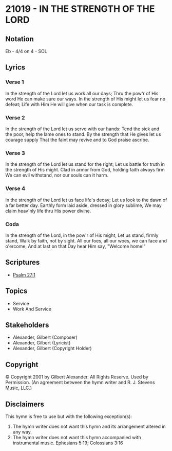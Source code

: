 # 21019 - IN THE STRENGTH OF THE LORD

## Notation

Eb - 4/4 on 4 - SOL

## Lyrics

### Verse 1

In the strength of the Lord let us work all our days; Thru the pow'r of His word He can make sure our ways. In the strength of His might let us fear no defeat; Life with Him He will give when our task is complete.

### Verse 2

In the strength of the Lord let us serve with our hands: Tend the sick and the poor, help the lame ones to stand. By the strength that He gives let us courage supply That the faint may revive and to God praise ascribe.

### Verse 3

In the strength of the Lord let us stand for the right; Let us battle for truth in the strength of His might. Clad in armor from God, holding faith always firm We can evil withstand, nor our souls can it harm.

### Verse 4

In the strength of the Lord let us face life's decay; Let us look to the dawn of a far better day. Earthly form laid aside, dressed in glory sublime, We may claim heav'nly life thru His power divine.

### Coda

In the strength of the Lord, in the pow'r of His might, Let us stand, firmly stand, Walk by faith, not by sight. All our foes, all our woes, we can face and o'ercome, And at last on that Day hear Him say, "Welcome home!" 


## Scriptures

- [Psalm 27:1](https://www.biblegateway.com/passage/?search=Psalm%2027%3A1)

## Topics

- Service
- Work And Service

## Stakeholders

- Alexander, Gilbert (Composer)
- Alexander, Gilbert (Lyricist)
- Alexander, Gilbert (Copyright Holder)

## Copyright

© Copyright 2001 by Gilbert Alexander. All Rights Reserve. Used by Permission.
(An agreement between the hymn writer and R. J. Stevens Music, LLC.)

## Disclaimers

This hymn is free to use but with the following exception(s):
1. The hymn writer does not want this hymn and its arrangement altered in any way.
2. The hymn writer does not want this hymn accompanied with instrumental music.
Ephesians 5:19; Colossians 3:16


